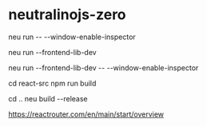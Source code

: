 # neutralinojs-zero

neu run -- --window-enable-inspector

neu run --frontend-lib-dev

neu run --frontend-lib-dev -- --window-enable-inspector

cd react-src
npm run build

cd ..
neu build --release

https://reactrouter.com/en/main/start/overview
